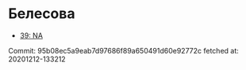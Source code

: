 # Белесова
- [39: NA](39.md)

Commit: 95b08ec5a9eab7d97686f89a650491d60e92772c
 fetched at: 20201212-133212
